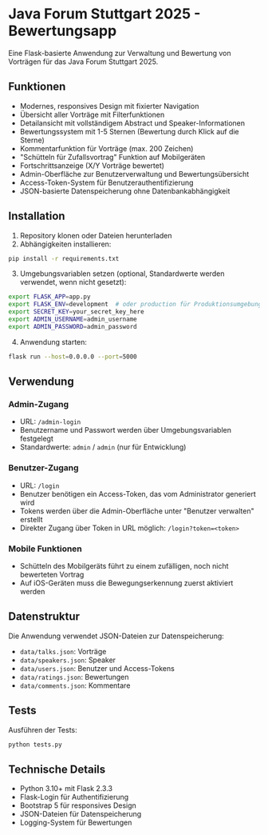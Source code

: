 # Java Forum Stuttgart 2025 - Bewertungsapp

Eine Flask-basierte Anwendung zur Verwaltung und Bewertung von Vorträgen für das Java Forum Stuttgart 2025.

## Funktionen

- Modernes, responsives Design mit fixierter Navigation
- Übersicht aller Vorträge mit Filterfunktionen
- Detailansicht mit vollständigem Abstract und Speaker-Informationen
- Bewertungssystem mit 1-5 Sternen (Bewertung durch Klick auf die Sterne)
- Kommentarfunktion für Vorträge (max. 200 Zeichen)
- "Schütteln für Zufallsvortrag" Funktion auf Mobilgeräten
- Fortschrittsanzeige (X/Y Vorträge bewertet)
- Admin-Oberfläche zur Benutzerverwaltung und Bewertungsübersicht
- Access-Token-System für Benutzerauthentifizierung
- JSON-basierte Datenspeicherung ohne Datenbankabhängigkeit


## Installation

1. Repository klonen oder Dateien herunterladen
2. Abhängigkeiten installieren:

```bash
pip install -r requirements.txt
```

3. Umgebungsvariablen setzen (optional, Standardwerte werden verwendet, wenn nicht gesetzt):

```bash
export FLASK_APP=app.py
export FLASK_ENV=development  # oder production für Produktionsumgebung
export SECRET_KEY=your_secret_key_here
export ADMIN_USERNAME=admin_username
export ADMIN_PASSWORD=admin_password
```

4. Anwendung starten:

```bash
flask run --host=0.0.0.0 --port=5000
```

## Verwendung

### Admin-Zugang

- URL: `/admin-login`
- Benutzername und Passwort werden über Umgebungsvariablen festgelegt
- Standardwerte: `admin` / `admin` (nur für Entwicklung)

### Benutzer-Zugang

- URL: `/login`
- Benutzer benötigen ein Access-Token, das vom Administrator generiert wird
- Tokens werden über die Admin-Oberfläche unter "Benutzer verwalten" erstellt
- Direkter Zugang über Token in URL möglich: `/login?token=<token>`

### Mobile Funktionen

- Schütteln des Mobilgeräts führt zu einem zufälligen, noch nicht bewerteten Vortrag
- Auf iOS-Geräten muss die Bewegungserkennung zuerst aktiviert werden

## Datenstruktur

Die Anwendung verwendet JSON-Dateien zur Datenspeicherung:

- `data/talks.json`: Vorträge
- `data/speakers.json`: Speaker
- `data/users.json`: Benutzer und Access-Tokens
- `data/ratings.json`: Bewertungen
- `data/comments.json`: Kommentare

## Tests

Ausführen der Tests:

```bash
python tests.py
```

## Technische Details

- Python 3.10+ mit Flask 2.3.3
- Flask-Login für Authentifizierung
- Bootstrap 5 für responsives Design
- JSON-Dateien für Datenspeicherung
- Logging-System für Bewertungen
